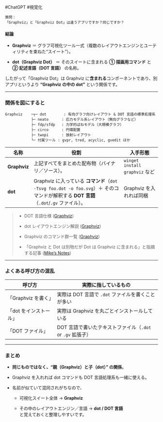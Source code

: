 #ChatGPT #視覚化

```
質問：
「Graphviz」と「Graphviz Dot」は違うアプリですか？同じですか？
```

#### 結論

- **Graphviz** ＝ グラフ可視化ツール一式（複数のレイアウトエンジンとユーティリティを束ねた“スイート”）。
    
- **dot（Graphviz Dot）** ＝ そのスイートに含まれる **① 描画用コマンド** と **② 記述言語（DOT 言語）** の名称。
    

したがって「Graphviz Dot」は Graphviz に**含まれる**コンポーネントであり、別アプリというより **“Graphviz の中の dot”** という関係です。

---

### 関係を図にすると

```
Graphviz    ─┬─ dot        : 有向グラフ向けレイアウト & DOT 言語の標準処理系
            ├─ neato      : 応力モデル系レイアウト（無向グラフなど）
            ├─ fdp/sfdp   : 力学的ばねモデル（大規模グラフ）
            ├─ circo      : 円環配置
            ├─ twopi      : 放射レイアウト
            └─ 付属ツール : gvpr, tred, acyclic, gvedit ほか
```

|名称|役割|入手形態|
|---|---|---|
|**Graphviz**|上記すべてをまとめた配布物（バイナリ／ソース）。|`winget install graphviz` など|
|**dot**|Graphviz に入っている **コマンド**（`dot -Tsvg foo.dot -o foo.svg`）＋ そのコマンドが解釈する **DOT 言語**（`.dot`/`.gv` ファイル）。|Graphviz を入れれば同梱|

> - DOT 言語仕様 ([Graphviz](https://graphviz.org/doc/info/lang.html?utm_source=chatgpt.com "DOT Language - Graphviz"))
>     
> - dot レイアウトエンジン解説 ([Graphviz](https://graphviz.org/docs/layouts/dot/?utm_source=chatgpt.com "dot | Graphviz"))
>     
> - Graphviz のコマンド群一覧 ([Graphviz](https://graphviz.org/doc/info/command.html?utm_source=chatgpt.com "Command Line | Graphviz"))
>     
> - 「Graphviz と Dot は別物だが Dot は Graphviz に含まれる」と指摘する記事 ([Mike’s Notes](https://mikemol.github.io/graphviz/dot/2018/02/26/graphviz-dot-basics-pt-1.html?utm_source=chatgpt.com "Dot Language Basics Pt 1: Nodes, Edges and Simple Undirected ..."))
>     

---

### よくある呼び方の混乱

|呼び方|実際に指しているもの|
|---|---|
|「Graphviz を書く」|実際は DOT 言語で `.dot` ファイルを書くことが多い|
|「dot をインストール」|実際は Graphviz を丸ごとインストールしている|
|「DOT ファイル」|DOT 言語で書いたテキストファイル（`.dot` or `.gv` 拡張子）|

---

### まとめ

- **同じものではなく、“親（Graphviz）と子（dot）” の関係**。
    
- Graphviz を入れれば dot コマンドも DOT 言語処理系も一緒に使える。
    
- 名前が似ていて混同されがちなので、
    
    - 可視化スイート全体 → **Graphviz**
        
    - その中のレイアウトエンジン／言語 → **dot / DOT 言語**  
        と覚えておくと整理しやすいです。

